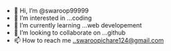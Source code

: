 - 👋 Hi, I’m @swaroop99999
- 👀 I’m interested in ...coding
- 🌱 I’m currently learning ...web developement
- 💞️ I’m looking to collaborate on ...github
- 📫 How to reach me ..swaroopichare124@gmail.com 

<!---
swaroop99999/swaroop99999 is a ✨ special ✨ repository because its `README.md` (this file) appears on your GitHub profile.
You can click the Preview link to take a look at your changes.
--->
